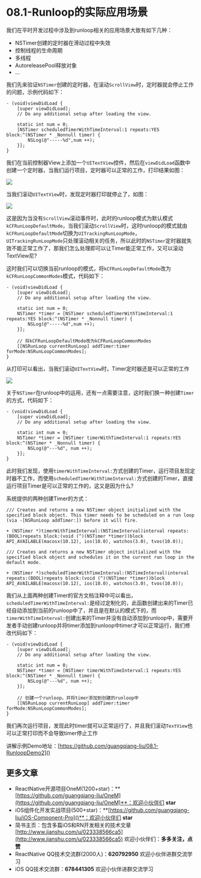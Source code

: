 # 08.1-Runloop的实际应用场景

我们在平时开发过程中涉及到runloop相关的应用场景大致有如下几种：

* NSTimer创建的定时器在滑动过程中失效
* 控制线程的生命周期
* 多线程
* AutoreleasePool释放对象
* ...

我们先来验证`NSTimer`创建的定时器，在滚动`ScrollView`时，定时器就会停止工作的问题，示例代码如下：

```
- (void)viewDidLoad {
    [super viewDidLoad];
    // Do any additional setup after loading the view.
    
    static int num = 0;
    [NSTimer scheduledTimerWithTimeInterval:1 repeats:YES block:^(NSTimer * _Nonnull timer) {
        NSLog(@"-----%d",num ++);
    }];
}
```

我们在当前控制器View上添加一个`UITextView`控件，然后在`viewDidLoad`函数中创建一个定时器，当我们运行项目，定时器可以正常的工作，打印结果如图：

![](https://imgs-1257778377.cos.ap-shanghai.myqcloud.com/QQ20200210-144908@2x.png)

当我们滚动`UITextView`时，发现定时器打印就停止了，如图：

![](https://imgs-1257778377.cos.ap-shanghai.myqcloud.com/QQ20200210-145001@2x.png)

这是因为当没有`ScrollView`滚动事件时，此时的runloop模式为默认模式`kCFRunLoopDefaultMode`，当我们滚动`ScrollView`时，这时runloop的模式就由`kCFRunLoopDefaultMode`切换为`UITrackingRunLoopMode`，`UITrackingRunLoopMode`只处理滚动相关的任务，所以此时的`NSTimer`定时器就失效不能正常工作了，那我们怎么处理即可以让Timer能正常工作，又可以滚动TextView尼?

这时我们可以切换当前runloop的模式，将`kCFRunLoopDefaultMode`改为`kCFRunLoopCommonModes`模式，代码如下：

```
- (void)viewDidLoad {
    [super viewDidLoad];
    // Do any additional setup after loading the view.
    
    static int num = 0;
    NSTimer *timer = [NSTimer scheduledTimerWithTimeInterval:1 repeats:YES block:^(NSTimer * _Nonnull timer) {
        NSLog(@"-----%d",num ++);
    }];
    
    // 将kCFRunLoopDefaultMode改为kCFRunLoopCommonModes
    [[NSRunLoop currentRunLoop] addTimer:timer forMode:NSRunLoopCommonModes];
}
```

从打印可以看出，当我们滚动`UITextView`时，Timer定时器还是可以正常的工作

![](https://imgs-1257778377.cos.ap-shanghai.myqcloud.com/QQ20200210-151006@2x.png)

关于`NSTimer`在runloop中的运用，还有一点需要注意，这时我们换一种创建`Timer`的方式，代码如下：

```
- (void)viewDidLoad {
    [super viewDidLoad];
    // Do any additional setup after loading the view.
    
    static int num = 0;
    NSTimer *timer = [NSTimer timerWithTimeInterval:1 repeats:YES block:^(NSTimer * _Nonnull timer) {
        NSLog(@"---%d", num ++);
    }];    
}
```

此时我们发现，使用`timerWithTimeInterval:`方式创建的Timer，运行项目发现定时器不工作，而使用`scheduledTimerWithTimeInterval:`方式创建的Timer，直接运行项目Timer是可以正常的工作的，这又是因为什么?

系统提供的两种创建Timer的方式：

```
/// Creates and returns a new NSTimer object initialized with the specified block object. This timer needs to be scheduled on a run loop (via -[NSRunLoop addTimer:]) before it will fire.

+ (NSTimer *)timerWithTimeInterval:(NSTimeInterval)interval repeats:(BOOL)repeats block:(void (^)(NSTimer *timer))block API_AVAILABLE(macosx(10.12), ios(10.0), watchos(3.0), tvos(10.0));
```

```
/// Creates and returns a new NSTimer object initialized with the specified block object and schedules it on the current run loop in the default mode.

+ (NSTimer *)scheduledTimerWithTimeInterval:(NSTimeInterval)interval repeats:(BOOL)repeats block:(void (^)(NSTimer *timer))block API_AVAILABLE(macosx(10.12), ios(10.0), watchos(3.0), tvos(10.0));
```

我们从上面两种创建Timer的官方文档注释中可以看出，`scheduledTimerWithTimeInterval:`是经过定制化的，此函数创建出来的Timer已经自动添加到当前的runloop中了，并且是在默认的模式下的，而`timerWithTimeInterval:`创建出来的Timer并没有自动添加到runloop中，需要开发者手动创建runloop并将timer添加到runloop中timer才可以正常运行，我们修改代码如下：

```
- (void)viewDidLoad {
    [super viewDidLoad];
    // Do any additional setup after loading the view.
    
    static int num = 0;
    NSTimer *timer = [NSTimer timerWithTimeInterval:1 repeats:YES block:^(NSTimer * _Nonnull timer) {
        NSLog(@"---%d", num ++);
    }];
   
   	// 创建一个runloop，并将timer添加到创建的runloop中
    [[NSRunLoop currentRunLoop] addTimer:timer forMode:NSRunLoopCommonModes];
}
```

我们再次运行项目，发现此时timer就可以正常运行了，并且我们滚动`TextView`也可以正常打印而不会导致timer停止工作


讲解示例Demo地址：[https://github.com/guangqiang-liu/08.1-RunloopDemo2]()


## 更多文章
* ReactNative开源项目OneM(1200+star)：**[https://github.com/guangqiang-liu/OneM](https://github.com/guangqiang-liu/OneM)**：欢迎小伙伴们 **star**
* iOS组件化开发实战项目(500+star)：**[https://github.com/guangqiang-liu/iOS-Component-Pro]()**：欢迎小伙伴们 **star**
* 简书主页：包含多篇iOS和RN开发相关的技术文章[http://www.jianshu.com/u/023338566ca5](http://www.jianshu.com/u/023338566ca5) 欢迎小伙伴们：**多多关注，点赞**
* ReactNative QQ技术交流群(2000人)：**620792950** 欢迎小伙伴进群交流学习
* iOS QQ技术交流群：**678441305** 欢迎小伙伴进群交流学习